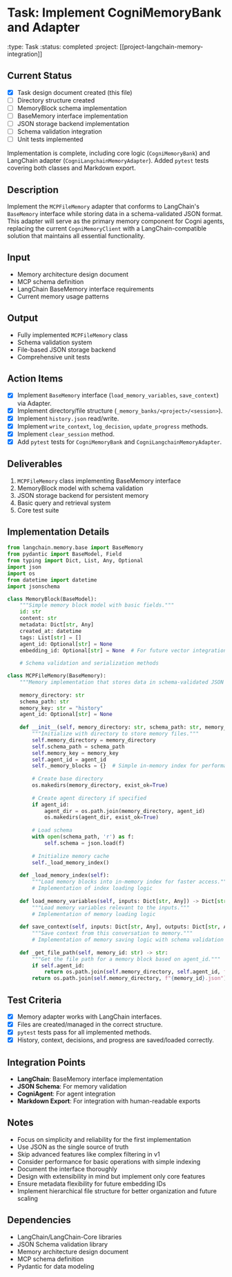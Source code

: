 # Task: Implement CogniMemoryBank and Adapter
:type: Task
:status: completed
:project: [[project-langchain-memory-integration]]

## Current Status
- [x] Task design document created (this file)
- [ ] Directory structure created
- [ ] MemoryBlock schema implementation
- [ ] BaseMemory interface implementation
- [ ] JSON storage backend implementation
- [ ] Schema validation integration
- [ ] Unit tests implemented

Implementation is complete, including core logic (`CogniMemoryBank`) and LangChain adapter (`CogniLangchainMemoryAdapter`). Added `pytest` tests covering both classes and Markdown export.

## Description
Implement the `MCPFileMemory` adapter that conforms to LangChain's `BaseMemory` interface while storing data in a schema-validated JSON format. This adapter will serve as the primary memory component for Cogni agents, replacing the current `CogniMemoryClient` with a LangChain-compatible solution that maintains all essential functionality.

## Input
- Memory architecture design document
- MCP schema definition
- LangChain BaseMemory interface requirements
- Current memory usage patterns

## Output
- Fully implemented `MCPFileMemory` class
- Schema validation system
- File-based JSON storage backend
- Comprehensive unit tests

## Action Items
- [x] Implement `BaseMemory` interface (`load_memory_variables`, `save_context`) via Adapter.
- [x] Implement directory/file structure (`_memory_banks/<project>/<session>`).
- [x] Implement `history.json` read/write.
- [x] Implement `write_context`, `log_decision`, `update_progress` methods.
- [x] Implement `clear_session` method.
- [x] Add `pytest` tests for `CogniMemoryBank` and `CogniLangchainMemoryAdapter`.

## Deliverables
1. `MCPFileMemory` class implementing BaseMemory interface
2. MemoryBlock model with schema validation
3. JSON storage backend for persistent memory
4. Basic query and retrieval system
5. Core test suite

## Implementation Details
```python
from langchain.memory.base import BaseMemory
from pydantic import BaseModel, Field
from typing import Dict, List, Any, Optional
import json
import os
from datetime import datetime
import jsonschema

class MemoryBlock(BaseModel):
    """Simple memory block model with basic fields."""
    id: str
    content: str
    metadata: Dict[str, Any]
    created_at: datetime
    tags: List[str] = []
    agent_id: Optional[str] = None
    embedding_id: Optional[str] = None  # For future vector integration
    
    # Schema validation and serialization methods

class MCPFileMemory(BaseMemory):
    """Memory implementation that stores data in schema-validated JSON files."""
    
    memory_directory: str
    schema_path: str
    memory_key: str = "history"
    agent_id: Optional[str] = None
    
    def __init__(self, memory_directory: str, schema_path: str, memory_key: str = "history", agent_id: Optional[str] = None):
        """Initialize with directory to store memory files."""
        self.memory_directory = memory_directory
        self.schema_path = schema_path
        self.memory_key = memory_key
        self.agent_id = agent_id
        self._memory_blocks = {}  # Simple in-memory index for performance
        
        # Create base directory
        os.makedirs(memory_directory, exist_ok=True)
        
        # Create agent directory if specified
        if agent_id:
            agent_dir = os.path.join(memory_directory, agent_id)
            os.makedirs(agent_dir, exist_ok=True)
            
        # Load schema
        with open(schema_path, 'r') as f:
            self.schema = json.load(f)
            
        # Initialize memory cache
        self._load_memory_index()
    
    def _load_memory_index(self):
        """Load memory blocks into in-memory index for faster access."""
        # Implementation of index loading logic
    
    def load_memory_variables(self, inputs: Dict[str, Any]) -> Dict[str, Any]:
        """Load memory variables relevant to the inputs."""
        # Implementation of memory loading logic
        
    def save_context(self, inputs: Dict[str, Any], outputs: Dict[str, Any]) -> None:
        """Save context from this conversation to memory."""
        # Implementation of memory saving logic with schema validation
        
    def _get_file_path(self, memory_id: str) -> str:
        """Get the file path for a memory block based on agent_id."""
        if self.agent_id:
            return os.path.join(self.memory_directory, self.agent_id, f"{memory_id}.json")
        return os.path.join(self.memory_directory, f"{memory_id}.json")
```

## Test Criteria
- [x] Memory adapter works with LangChain interfaces.
- [x] Files are created/managed in the correct structure.
- [x] `pytest` tests pass for all implemented methods.
- [x] History, context, decisions, and progress are saved/loaded correctly.

## Integration Points
- **LangChain**: BaseMemory interface implementation
- **JSON Schema**: For memory validation
- **CogniAgent**: For agent integration
- **Markdown Export**: For integration with human-readable exports

## Notes
- Focus on simplicity and reliability for the first implementation
- Use JSON as the single source of truth
- Skip advanced features like complex filtering in v1
- Consider performance for basic operations with simple indexing
- Document the interface thoroughly
- Design with extensibility in mind but implement only core features
- Ensure metadata flexibility for future embedding IDs
- Implement hierarchical file structure for better organization and future scaling

## Dependencies
- LangChain/LangChain-Core libraries
- JSON Schema validation library
- Memory architecture design document
- MCP schema definition
- Pydantic for data modeling 
